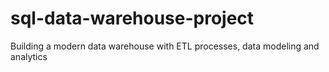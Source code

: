 # sql-data-warehouse-project
Building a modern data warehouse with ETL processes, data modeling and analytics
